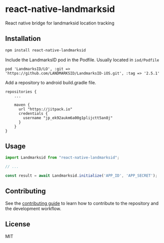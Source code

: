 # react-native-landmarksid

React native bridge for landmarksid location tracking

## Installation

```sh
npm install react-native-landmarksid
```

Include the LandmarksID pod in the Podfile. Usually located in `iod/Podfile`
```
pod 'LandmarksID/LO', :git => 'https://github.com/LANDMARKSID/LandmarksID-iOS.git', :tag => '2.5.1'
```

Add a repository to android build.gradle file.

```
repositories {
    ...

    maven {
      url "https://jitpack.io"
      credentials {
        username "jp_ek92aukm6a00g1plijctt5an8j"
      }
    }
}
```
## Usage

```js
import Landmarksid from "react-native-landmarksid";

// ...

const result = await Landmarksid.initialize('APP_ID', 'APP_SECRET');
```

## Contributing

See the [contributing guide](CONTRIBUTING.md) to learn how to contribute to the repository and the development workflow.

## License

MIT
